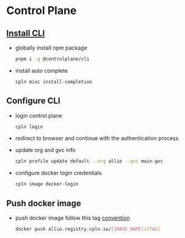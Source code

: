# Control Plane

## [Install CLI](https://docs.controlplane.com/reference/cli#install-npm)

- globally install npm package
  ```sh
  pnpm i -g @controlplane/cli
  ```
- install auto complete
  ```sh
  cpln misc install-completion
  ```

## Configure CLI

- login control plane
  ```sh
  cpln login
  ```
- redirect to browser and continue with the authentication process

- update org and gvc info

  ```sh
  cpln profile update default --org allio --gvc main-gvc
  ```

- configure docker login credentials
  ```sh
  cpln image docker-login
  ```

## Push docker image

- push docker image follow this tag [convention](https://docs.controlplane.com/guides/push-image#step-4)
  ```sh
  docker push allio.registry.cpln.io/[IMAGE_NAME]:[TAG]
  ```
